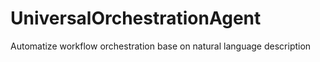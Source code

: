 # UniversalOrchestrationAgent
Automatize workflow orchestration base on natural language description
